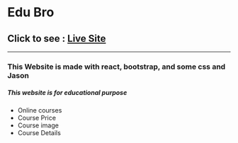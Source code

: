 <h1>Edu Bro</h1>

  <h2> Click to see  :  <a href="https://educational-services-website.netlify.app/">Live Site</a></h2>
  
<hr>
<h3>This Website is made with react, bootstrap, and some css and Jason</h3>


<h5>This website is for educational purpose</h5>
<ul> 
<li>Online courses</li>
<li>Course Price</li>
<li>Course image</li>
<li>Course Details</li>
</ul>

